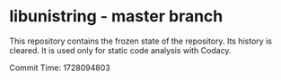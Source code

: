 # libunistring - master branch

This repository contains the frozen state of the repository.
Its history is cleared. It is used only for static code
analysis with Codacy.

Commit Time: 1728094803